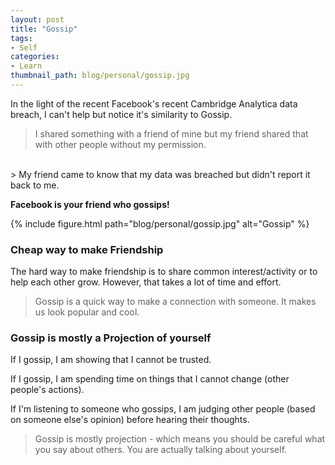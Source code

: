 ```yaml
---
layout: post
title: "Gossip"
tags:
- Self
categories:
- Learn
thumbnail_path: blog/personal/gossip.jpg
---
```


In the light of the recent Facebook's recent Cambridge Analytica data breach, I can't help but notice it's similarity to Gossip.

> I shared something with a friend of mine but my friend shared that with other people without my permission.
<br/>
> My friend came to know that my data was breached but didn't report it back to me.

**Facebook is your friend who gossips!**

{% include figure.html path="blog/personal/gossip.jpg" alt="Gossip" %}

### Cheap way to make Friendship

The hard way to make friendship is to share common interest/activity or to help each other grow. However, that takes a lot of time and effort. 

> Gossip is a quick way to make a connection with someone. It makes us look popular and cool.

### Gossip is mostly a Projection of yourself

If I gossip, I am showing that I cannot be trusted. <br/>

If I gossip, I am spending time on things that I cannot change (other people's actions). <br/>

If I'm listening to someone who gossips, I am judging other people (based on someone else's opinion) before hearing their thoughts.

> Gossip is mostly projection - which means you should be careful what you say about others. You are actually talking about yourself.
